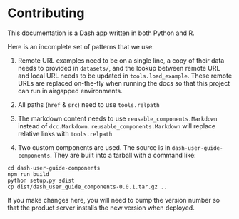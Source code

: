# Contributing

This documentation is a Dash app written in both Python and R.

Here is an incomplete set of patterns that we use:
1. Remote URL examples need to be on a single line, a copy of their data needs to provided in `datasets/`, and the lookup between remote URL and local URL needs to be updated in `tools.load_example`. These remote URLs are replaced on-the-fly when running the docs so that this project can run in airgapped environments.

2. All paths (`href` & `src`) need to use `tools.relpath`

3. The markdown content needs to use `reusable_components.Markdown` instead of `dcc.Markdown`. `reusable_components.Markdown` will replace relative links with `tools.relpath`

4. Two custom components are used. The source is in `dash-user-guide-components`. They are built into a tarball with a command like:
```
cd dash-user-guide-components
npm run build
python setup.py sdist
cp dist/dash_user_guide_components-0.0.1.tar.gz ..
```
If you make changes here, you will need to bump the version number so that the product server installs the new version when deployed.
